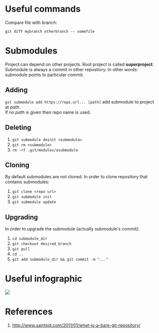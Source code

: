 # Useful commands
Compare file with branch:

`git diff mybranch otherbranch -- somefile`

# Submodules
Project can depend on other projects. Root project is called **superproject**.  
Submodule is always a commit in other repostiory. In other words: submodule points to particular commit.

## Adding
`git submodule add https://repo.url... [path]` add submodule to project at _path_.  
If no _path_ is given then repo name is used.

## Deleting
1. `git submodule deinit <submodule>`
2. `git rm <submodule>`
3. `rm -rf .git/modules/asubmodule`

## Cloning
By default submodules are not cloned. In order to clone repository that contains submodules:

1. `git clone <repo url>`
2. `git submodule init`
3. `git submodule update`

## Upgrading
In order to upgrade the submodule (actually submodule's commit):

1. `cd submodule_dir`
2. `git checkout desired_branch`
3. `git pull`
4. `cd ..`
5. `git add submodule_dir && git commit -m "..."`

# Useful infographic
![](http://blog.podrezo.com/wp-content/uploads/2014/09/git-operations.png)
# References
 1. http://www.saintsjd.com/2011/01/what-is-a-bare-git-repository/